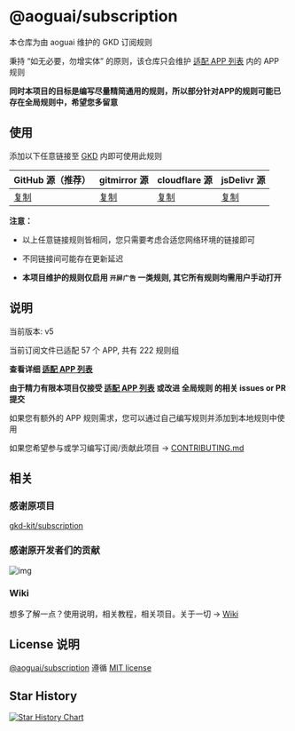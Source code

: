 # @aoguai/subscription

本仓库为由 aoguai 维护的 GKD 订阅规则

秉持 “如无必要，勿增实体” 的原则，该仓库只会维护 [适配 APP 列表](./AppList.md) 内的 APP 规则

**同时本项目的目标是编写尽量精简通用的规则，所以部分针对APP的规则可能已存在全局规则中，希望您多留意**

## 使用

添加以下任意链接至 [GKD](https://github.com/gkd-kit/gkd) 内即可使用此规则

| GitHub 源（推荐）                                                                          | gitmirror 源                                                                       | cloudflare 源                   | jsDelivr 源                                                                          |
| ------------------------------------------------------------------------------------------ | ---------------------------------------------------------------------------------- | ------------------------------- | ------------------------------------------------------------------------------------ |
| [复制](https://raw.githubusercontent.com/aoguai/subscription/custom/dist/aoguai_gkd.json5) | [复制](https://raw.gitmirror.com/aoguai/subscription/custom/dist/aoguai_gkd.json5) | [复制](https://gkd.aoguai.top/) | [复制](https://cdn.jsdelivr.net/gh/aoguai/subscription@custom/dist/aoguai_gkd.json5) |

**注意：**

- 以上任意链接规则皆相同，您只需要考虑合适您网络环境的链接即可

- 不同链接间可能存在更新延迟

- **本项目维护的规则仅启用 `开屏广告` 一类规则, 其它所有规则均需用户手动打开**

## 说明

当前版本: v5

当前订阅文件已适配 57 个 APP, 共有 222 规则组

**查看详细 [适配 APP 列表](./AppList.md)**

**由于精力有限本项目仅接受 [适配 APP 列表](./AppList.md) 或改进 全局规则 的相关 issues or PR 提交**

如果您有额外的 APP 规则需求，您可以通过自己编写规则并添加到本地规则中使用

如果您希望参与或学习编写订阅/贡献此项目 -> [CONTRIBUTING.md](./CONTRIBUTING.md)

## 相关

### 感谢原项目

[gkd-kit/subscription](https://github.com/gkd-kit/subscription)

### 感谢原开发者们的贡献

![img](https://contrib.rocks/image?repo=gkd-kit/subscription&_v=185)

### Wiki

想多了解一点？使用说明，相关教程，相关项目。关于一切 -> [Wiki](https://github.com/aoguai/subscription/wiki)

## License 说明

[@aoguai/subscription](https://github.com/aoguai/subscription) 遵循 [MIT license](./LICENSE)

## Star History

<a href="https://star-history.com/#aoguai/subscription&Timeline">
  <picture>
    <source media="(prefers-color-scheme: dark)" srcset="https://api.star-history.com/svg?repos=aoguai/subscription&type=Timeline&theme=dark" />
    <source media="(prefers-color-scheme: light)" srcset="https://api.star-history.com/svg?repos=aoguai/subscription&type=Timeline" />
    <img alt="Star History Chart" src="https://api.star-history.com/svg?repos=aoguai/subscription&type=Timeline" />
  </picture>
</a>
